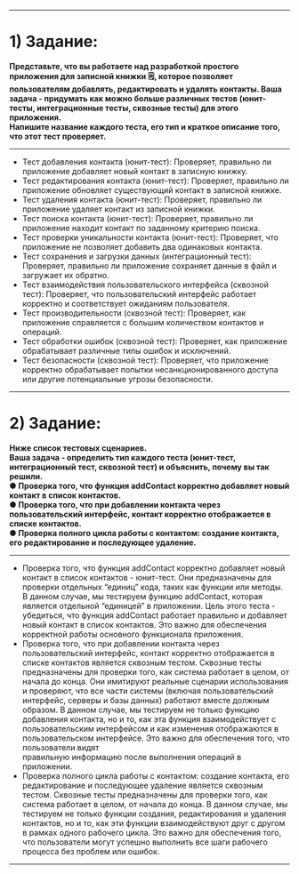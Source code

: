 ___
 # 1) Задание:
 **Представьте, что вы работаете над разработкой простого приложения для записной книжки 🗒, которое позволяет пользователям добавлять, редактировать и удалять контакты.
  Ваша задача - придумать как можно больше различных тестов (юнит-тесты, интеграционные тесты, сквозные тесты) для этого приложения.    
  Напишите название каждого теста, его тип и краткое описание того, что этот тест проверяет.**
___

 * Тест добавления контакта (юнит-тест):  Проверяет, правильно ли приложение добавляет новый контакт в записную книжку.
 * Тест редактирования контакта (юнит-тест):  Проверяет, правильно ли приложение обновляет существующий контакт в записной книжке.
 * Тест удаления контакта (юнит-тест):  Проверяет, правильно ли приложение удаляет контакт из записной книжки.  
 * Тест поиска контакта (юнит-тест):  Проверяет, правильно ли приложение находит контакт по заданному критерию поиска.  
 * Тест проверки уникальности контакта (юнит-тест):  Проверяет, что приложение не позволяет добавить два одинаковых контакта.   
 * Тест сохранения и загрузки данных (интеграционный тест): Проверяет, правильно ли приложение сохраняет данные в файл и загружает их обратно.   
 * Тест взаимодействия пользовательского интерфейса (сквозной тест): Проверяет, что пользовательский интерфейс работает корректно и соответствует ожиданиям пользователя.   
 * Тест производительности (сквозной тест): Проверяет, как приложение справляется с большим количеством контактов и операций.   
 * Тест обработки ошибок (сквозной тест): Проверяет, как приложение обрабатывает различные типы ошибок и исключений.   
 * Тест безопасности (сквозной тест): Проверяет, что приложение корректно обрабатывает попытки несанкционированного доступа или другие потенциальные угрозы безопасности.   
___

# 2) Задание:
**Ниже список тестовых сценариев.   
Ваша задача - определить тип каждого теста (юнит-тест,
интеграционный тест, сквозной тест) и объяснить, почему вы так решили.   
● Проверка того, что функция addContact корректно добавляет новый контакт в список контактов.   
● Проверка того, что при добавлении контакта через пользовательский интерфейс, контакт корректно
отображается в списке контактов.   
● Проверка полного цикла работы с контактом: создание контакта, его редактирование и
последующее удаление.**   
___

* Проверка того, что функция addContact корректно добавляет новый контакт в список контактов - юнит-тест.
  Они предназначены для проверки отдельных “единиц” кода, таких как функции или методы. В данном случае, мы тестируем функцию addContact, которая является отдельной “единицей” в приложении.
  Цель этого теста - убедиться, что функция addContact работает правильно и добавляет новый контакт в список контактов. Это важно для обеспечения корректной работы основного функционала приложения.
* Проверка того, что при добавлении контакта через пользовательский интерфейс, контакт корректно отображается в списке контактов является сквозным тестом.
  Сквозные тесты предназначены для проверки того, как система работает в целом, от начала до конца. Они имитируют реальные сценарии использования и проверяют, что все части системы (включая пользовательский интерфейс, серверы и базы данных) работают вместе должным     образом.
  В данном случае, мы тестируем не только функцию добавления контакта, но и то, как эта функция взаимодействует с пользовательским интерфейсом и как изменения отображаются в пользовательском интерфейсе. Это важно для обеспечения того, что пользователи видят        
  правильную информацию после выполнения операций в приложении.
* Проверка полного цикла работы с контактом: создание контакта, его редактирование и последующее удаление является сквозным тестом.
  Сквозные тесты предназначены для проверки того, как система работает в целом, от начала до конца. 
  В данном случае, мы тестируем не только функции создания, редактирования и удаления контактов, но и то, как эти функции взаимодействуют друг с другом в рамках одного рабочего цикла. Это важно для обеспечения того, что пользователи могут успешно выполнить все шаги 
  рабочего процесса без проблем или ошибок.
___
